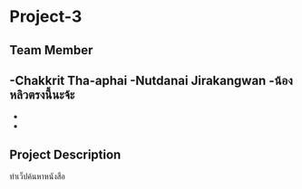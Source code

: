 # Project-3
## Team Member
-Chakkrit Tha-aphai
-Nutdanai Jirakangwan
-น้องหลิวตรงนี้นะจ้ะ
-
-
-

## Project Description
ทำเว็ปค้นหาหนังสือ